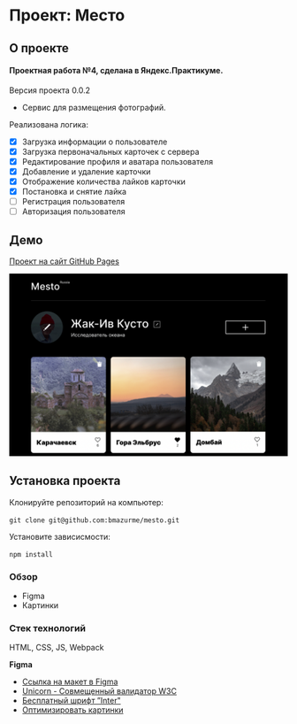 # Проект: Место

## О проекте

#### Проектная работа №4, сделана в Яндекс.Практикуме.
Версия проекта 0.0.2
* Сервис для размещения фотографий.

Реализована логика:
- [X] Загрузка информации о пользователе
- [X] Загрузка первоначальных карточек с сервера
- [X] Редактирование профиля и аватара пользователя
- [X] Добавление и удаление карточки
- [X] Отображение количества лайков карточки
- [X] Постановка и снятие лайка
- [ ] Регистрация пользователя
- [ ] Авторизация пользователя

## Демо

[Проект на сайт  GitHub Pages](https://bmazurme.github.io/mesto/)

![Alt-текст](https://github.com/bmazurme/mesto/blob/main/src/images/mesto.png "demo")

## Установка проекта

Клонируйте репозиторий на компьютер:

`git clone git@github.com:bmazurme/mesto.git`

Установите зависисмости:

`npm install`

### Обзор
* Figma
* Картинки

### Стек технологий
HTML, CSS, JS, Webpack

**Figma**
* [Ссылка на макет в Figma](https://www.figma.com/file/2cn9N9jSkmxD84oJik7xL7/JavaScript.-Sprint-4?node-id=0%3A1)
* [Unicorn - Совмещенный валидатор W3C](https://validator.w3.org/)
* [Бесплатный шрифт ”Inter"](https://rsms.me/inter/)
* [Оптимизировать картинки](https://tinypng.com/)
